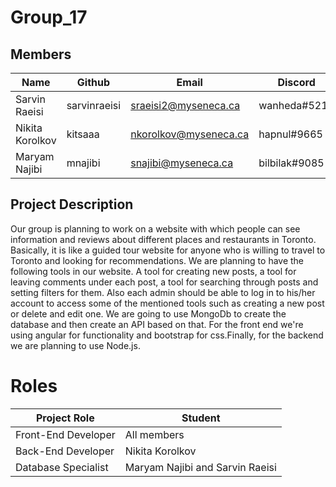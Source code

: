 # Group_17  

## Members
| Name             | Github       | Email                 | Discord         |
| -----------------| ------------ | --------------------- | --------------- |
| Sarvin Raeisi    | sarvinraeisi | sraeisi2@myseneca.ca  | wanheda#5214    |
| Nikita Korolkov  | kitsaaa      | nkorolkov@myseneca.ca | hapnul#9665     |
| Maryam Najibi    | mnajibi      | snajibi@myseneca.ca   | bilbilak#9085   |

## Project Description
Our group is planning to work on a website with which people can see information and reviews about different places and restaurants in Toronto. Basically, it is like a guided tour website for anyone who is willing to travel to Toronto and looking for recommendations.
We are planning to have the following tools in our website. A tool for creating new posts, a tool for leaving comments under each post, a tool for searching through posts and setting filters for them. Also each admin should be able to log in to his/her account to access some of the mentioned tools such as creating a new post or delete and edit one.
We are going to use MongoDb to create the database and then create an API based on that. For the front end we're using angular for functionality and bootstrap for css.Finally, for the backend we are planning to use Node.js.




# Roles

| Project Role        |  Student                         |
| ------------------- |  ------------------------------- |
| Front-End Developer | All members                      |
| Back-End Developer  | Nikita Korolkov                  |
| Database Specialist | Maryam Najibi and Sarvin Raeisi  |
